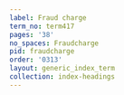 ```yaml
---
label: Fraud charge
term_no: term417
pages: '38'
no_spaces: Fraudcharge
pid: fraudcharge
order: '0313'
layout: generic_index_term
collection: index-headings
---
```

